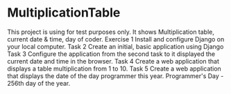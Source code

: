 # MultiplicationTable
This project is using for test purposes only. It shows Multiplication table, current date &amp; time, day of coder.
Exercise 1
Install and configure Django on your local
computer.
Task 2
Create an initial, basic application using
Django
Task 3
Configure the application from the second task to
it displayed the current date and time in the browser.
Task 4
Create a web application that displays a table
multiplication from 1 to 10.
Task 5
Create a web application that displays the date of the day
programmer this year. Programmer's Day -
256th day of the year.
